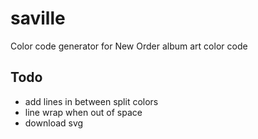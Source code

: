# saville
Color code generator for New Order album art color code

## Todo
 * add lines in between split colors
 * line wrap when out of space
 * download svg